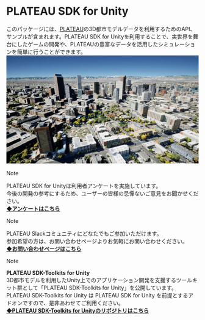 # PLATEAU SDK for Unity

このパッケージには、[PLATEAU](https://www.mlit.go.jp/plateau/)の3D都市モデルデータを利用するためのAPI、サンプルが含まれます。PLATEAU SDK for Unityを利用することで、実世界を舞台にしたゲームの開発や、PLATEAUの豊富なデータを活用したシミュレーションを簡単に行うことができます。
![](resources/index/citymodel.png)  

> [!NOTE]
> PLATEAU SDK for Unityは利用者アンケートを実施しています。  
> 今後の開発の参考にするため、ユーザーの皆様の忌憚ないご意見をお聞かせください。  
> **[◆アンケートはこちら](https://forms.gle/xZWLM96JNBT2hhRA9)**

> [!NOTE]
> PLATEAU Slackコミュニティにどなたでもご参加いただけます。  
> 参加希望の方は、お問い合わせページよりお気軽にお問い合わせください。  
> **[◆お問い合わせページはこちら](https://www.mlit.go.jp/plateau/contact/)**  

 
> [!NOTE]
>**PLATEAU SDK-Toolkits for Unity**  
>3D都市モデルを利用したUnity上でのアプリケーション開発を支援するツールキット群として「PLATEAU SDK-Toolkits for Unity」を公開しています。  
>PLATEAU SDK-Toolkits for Unity は PLATEAU SDK for Unity を前提とするアドオンですので、是非あわせてご利用ください。  
 **[◆PLATEAU SDK-Toolkits for Unityのリポジトリはこちら](https://github.com/Project-PLATEAU/PLATEAU-SDK-Toolkits-for-Unity)**
